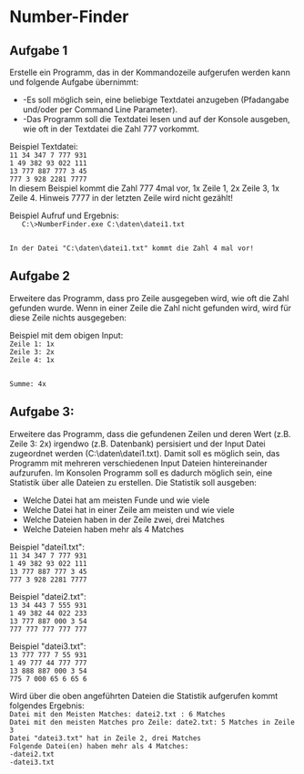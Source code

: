 <h1>Number-Finder</h1>

<h2>Aufgabe 1</h2>
<p>
Erstelle ein Programm, das in der Kommandozeile aufgerufen werden kann und folgende Aufgabe übernimmt:
<ul>
<li> -Es soll möglich sein, eine beliebige Textdatei anzugeben (Pfadangabe und/oder per Command Line Parameter).</li>
<li> -Das Programm soll die Textdatei lesen und auf der Konsole ausgeben, wie oft in der Textdatei die Zahl 777 vorkommt. 
</ul>

<p>
Beispiel Textdatei:
<code>
11 34 347 7 777 931
1 49 382 93 022 111
13 777 887 777 3 45
777 3 928 2281 7777
</code>
In diesem Beispiel kommt die Zahl 777 4mal vor, 1x Zeile 1, 2x Zeile 3, 1x Zeile 4. Hinweis 7777 in der letzten Zeile wird nicht gezählt!
</p>
<p>
Beispiel Aufruf und Ergebnis:
<code>
   C:\>NumberFinder.exe C:\daten\datei1.txt

In der Datei "C:\daten\datei1.txt" kommt die Zahl 4 mal vor!
</code>

</p>
</p>

<h2>Aufgabe 2</h2>
<p>
Erweitere das Programm, dass pro Zeile ausgegeben wird, wie oft die Zahl gefunden wurde. Wenn in einer Zeile die Zahl nicht gefunden wird, wird für diese Zeile nichts ausgegeben:
<p>
Beispiel mit dem obigen Input:
<code>
Zeile 1: 1x
Zeile 3: 2x
Zeile 4: 1x

Summe: 4x
</code>

</p>
</p>
<h2>Aufgabe 3:</h2>
<p>
Erweitere das Programm, dass die gefundenen Zeilen und deren Wert (z.B. Zeile 3: 2x) irgendwo (z.B. Datenbank) persisiert und der Input Datei zugeordnet werden (C:\daten\datei1.txt). Damit soll es möglich sein, das Programm mit mehreren verschiedenen Input Dateien hintereinander aufzurufen.
Im Konsolen Programm soll es dadurch möglich sein, eine Statistik über alle Dateien zu erstellen. Die Statistik soll ausgeben:<br>
<ul>
<li>Welche Datei hat am meisten Funde und wie viele</li>
<li>Welche Datei hat in einer Zeile am meisten und wie viele</li>
<li>Welche Dateien haben in der Zeile zwei, drei Matches</li>
<li>Welche Dateien haben mehr als 4 Matches</li> 
</ul>
<p>
Beispiel "datei1.txt":
<code>
11 34 347 7 777 931
1 49 382 93 022 111
13 777 887 777 3 45
777 3 928 2281 7777
</code>
</p>
<p>
Beispiel "datei2.txt":
<code>
13 34 443 7 555 931
1 49 382 44 022 233
13 777 887 000 3 54
777 777 777 777 777
</code>
</p>
<p>
Beispiel "datei3.txt":
<code>
13 777 777 7 55 931
1 49 777 44 777 777
13 888 887 000 3 54
775 7 000 65 6 65 6
</code>
</p>
Wird über die oben angeführten Dateien die Statistik aufgerufen kommt folgendes Ergebnis:
<code>
Datei mit den Meisten Matches: datei2.txt : 6 Matches
Datei mit den meisten Matches pro Zeile: date2.txt: 5 Matches in Zeile 3
Datei "datei3.txt" hat in Zeile 2, drei Matches
Folgende Datei(en) haben mehr als 4 Matches:
-datei2.txt
-datei3.txt
</code>
</p>
